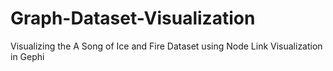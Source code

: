 # Graph-Dataset-Visualization
Visualizing the A Song of Ice and Fire Dataset using Node Link Visualization in Gephi 
